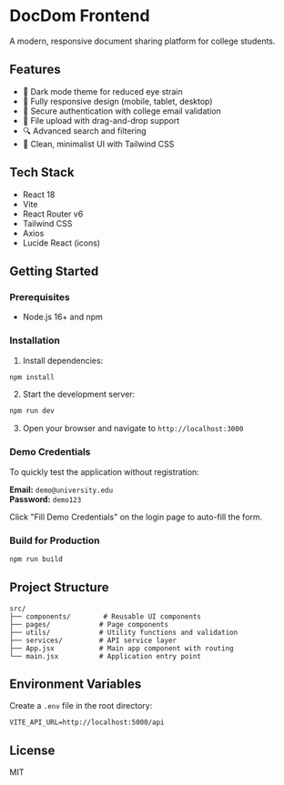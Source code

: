 # DocDom Frontend

A modern, responsive document sharing platform for college students.

## Features

- 🌙 Dark mode theme for reduced eye strain
- 📱 Fully responsive design (mobile, tablet, desktop)
- 🔐 Secure authentication with college email validation
- 📄 File upload with drag-and-drop support
- 🔍 Advanced search and filtering
- 🎨 Clean, minimalist UI with Tailwind CSS

## Tech Stack

- React 18
- Vite
- React Router v6
- Tailwind CSS
- Axios
- Lucide React (icons)

## Getting Started

### Prerequisites

- Node.js 16+ and npm

### Installation

1. Install dependencies:
```bash
npm install
```

2. Start the development server:
```bash
npm run dev
```

3. Open your browser and navigate to `http://localhost:3000`

### Demo Credentials

To quickly test the application without registration:

**Email:** `demo@university.edu`  
**Password:** `demo123`

Click "Fill Demo Credentials" on the login page to auto-fill the form.

### Build for Production

```bash
npm run build
```

## Project Structure

```
src/
├── components/        # Reusable UI components
├── pages/            # Page components
├── utils/            # Utility functions and validation
├── services/         # API service layer
├── App.jsx           # Main app component with routing
└── main.jsx          # Application entry point
```

## Environment Variables

Create a `.env` file in the root directory:

```
VITE_API_URL=http://localhost:5000/api
```

## License

MIT

